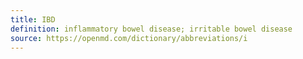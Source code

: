 ```yaml
---
title: IBD
definition: inflammatory bowel disease; irritable bowel disease
source: https://openmd.com/dictionary/abbreviations/i
---
```

